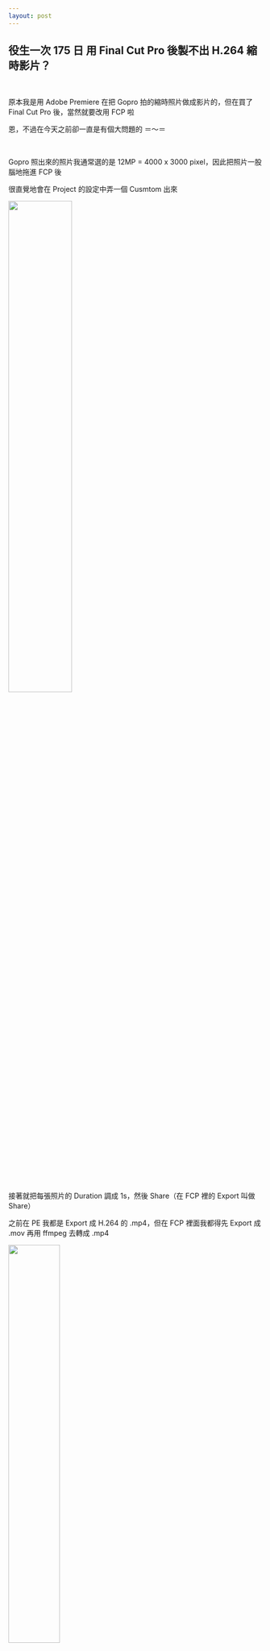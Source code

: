 ```yaml
---
layout: post
---
```


役生一次 175 日 用 Final Cut Pro 後製不出 H.264 縮時影片？
---

<br>

原本我是用 Adobe Premiere 在把 Gopro 拍的縮時照片做成影片的，但在買了 Final Cut Pro 後，當然就要改用 FCP 啦

恩，不過在今天之前卻一直是有個大問題的 ＝～＝

<br>

Gopro 照出來的照片我通常選的是 12MP = 4000 x 3000 pixel，因此把照片一股腦地拖進 FCP 後

很直覺地會在 Project 的設定中弄一個 Cusmtom 出來

<img src="{{site.url}}/img/2015-05-13/setting.jpg" width="50%">

接著就把每張照片的 Duration 調成 1s，然後 Share（在 FCP 裡的 Export 叫做 Share）

之前在 PE 我都是 Export 成 H.264 的 .mp4，但在 FCP 裡面我都得先 Export 成 .mov 再用 ffmpeg 去轉成 .mp4

<img src="{{site.url}}/img/2015-05-13/h264.png" width="45%">

恩，到這邊好像都一切順利，然後按下 Next

<img src="{{site.url}}/img/2015-05-13/fail.jpg" width="35%">

... ＝＿＿＿＿＿＿＿＿＿＿＿＿＿＿＿＿＿＝

去查 error code 根本查不到什麼東西，也找不到一樣遇到這種問題的人，嘗試了一陣子覺得無解後，只好改用 Source - Apple ProRes 422 來 Export

<img src="{{site.url}}/img/2015-05-13/prores422.png" width="45%">

但這樣檔案就變得崩潰大呀 Ｑ＿＿＿＿＿＿＿＿＿Ｑ

<br>

## 終於，直到今天，正當我心血來潮地(其實是終於想到了)把蘭嶼的影片拿出來整理時

意外發現，原來只要改改 Project 的 Setting

<img src="{{site.url}}/img/2015-05-13/success.jpg" width="40%">

就可以成功 Export 囉（暈）

## 原來 H.264 還需要特定的 Resolution 才能 Encode 呀...

<br>

## 後記

以這部蘭嶼的夕陽縮時來看，22 秒影片，用 ProRes 做 Codec 出來是 2.13 GB，用 H.264 的只有 171.7 MB

差了快 13 倍... 慘 ＝＝＋

<iframe width="560" height="315" src='https://www.youtube.com/embed/yBYp1rHxT_Q' frameborder='0' allowfullscreen></iframe>

<br>

## 後記的後記

在嘗試解決問題的過程中，我還曾尋求 ffmpeg 的幫助

結果雖然沒啥用，但卻也意外發現，原來 Codec 和 Container 似乎是兩回事呀！

ProRes 和 H.264 都屬於 Codec，.mov 和 .mp4 則屬於 Container

也就是說，不管你是用 ProRes 還是 H.264 做 Codec，都是可以輸出 .mov 或 .mp4，而不是像我原本以為 H.264 就只能輸出 .mp4 這樣的

啊～～ 不過 Codec 背後的原理我還是一點都不懂呀（倒）

而且這又讓人想起了當年數電實驗那崩潰的錄音機實驗（茶）

<br>

## 後記的後記的後記

現在想想，其實當初我在 Premiere 裡面做縮時的時候是把 Preset 做成 4k 而不是 4000 x 3000 的呀...

真不曉得換到 FCP 後自己幹嘛雞猴衝康自己 :p

<br>
